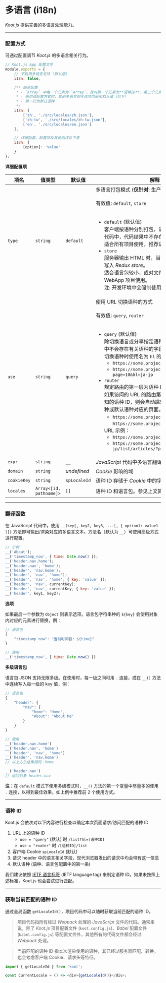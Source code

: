 # 多语言 (i18n)

_Koot.js_ 提供完善的多语言处理能力。

---

### 配置方式

可通过配置调节 _Koot.js_ 的多语言相关行为。

```javascript
// Koot.js App 配置文件
module.exports = {
    // 不启用多语言支持 (默认值)
    i18n: false,

    /** 简易配置
     * - `Array` 中每一个元素为 `Array`，其内第一个元素为**语种ID**，第二个元素为**语言包文件路径**
     * - 采用该配置方式时，其他多语言相关选项均采用默认值（见下）
     * - 第一行为默认语种
     */
    i18n: [
        ['zh', './src/locales/zh.json'],
        ['zh-tw', './src/locales/zh-tw.json'],
        ['en', './src/locales/en.json']
    ],

    // 详细配置。配置项及其说明详见下表
    i18n: {
        [option]: 'value'
    }
};
```

**详细配置项**

| 项名        | 值类型                  | 默认值       | 解释                                                                                                                                                                                                                                                                                                                                                                                                                                                                                                                                                                                                                                                                                                   |
| ----------- | ----------------------- | ------------ | ------------------------------------------------------------------------------------------------------------------------------------------------------------------------------------------------------------------------------------------------------------------------------------------------------------------------------------------------------------------------------------------------------------------------------------------------------------------------------------------------------------------------------------------------------------------------------------------------------------------------------------------------------------------------------------------------------ |
| `type`      | `string`                | `default`    | 多语言打包模式 (**仅针对**: 生产环境)<br><br>有效值: `default`, `store`<br><br><ul><li>`default` (默认值)<br>客户端按语种分别打包，语言包内容会直接打入到代码中，代码结果中不存在“语言包对象”。<br>适合所有项目使用，推荐语言包较大的项目使用。<li>`store`<br>服务器输出 HTML 时，当前语种的语言包对象会写入 _Redux store_。<br>适合语言包较小，或对文件/请求体积不敏感的 WebApp 项目使用。<br>注: 开发环境中会强制使用这一模式。</ul>                                                                                                                                                                                                                                                                 |
| `use`       | `string`                | `query`      | 使用 URL 切换语种的方式<br><br>有效值: `query`, `router`<br><br><ul><li>`query` (默认值)<br>除切换语言或分享指定语种链接等情况外，URL 中不会存在有关语种的字段。<br>切换语种时使用名为 `hl` 的 URL 参数，如：<ul><li>`https://some.project.com/?hl=zh-cn`<li>`https://some.project.com/list/articles/?page=10&hl=ja-jp`</ul><li>`router`<br>规定路由的第一层为语种 ID。<br>如果访问的 URL 的路由第一层不是项目设定的已知的语种 ID，则会自动跳转到最近一次访问的语种或默认语种对应的页面。<ul><li>`https://some.project.com/` 自动跳转到 `https://some.project.com/zh-cn/`</ul>URL 示例：<ul><li>`https://some.project.com/zh-cn/`<li>`https://some.project.com/ja-jp/list/articles/?page=10`</ul></ul> |
| `expr`      | `string`                | `__`         | _JavaScript_ 代码中多语言翻译方法名                                                                                                                                                                                                                                                                                                                                                                                                                                                                                                                                                                                                                                                                    |
| `domain`    | `string`                | _undefined_  | _Cookie_ 影响的域                                                                                                                                                                                                                                                                                                                                                                                                                                                                                                                                                                                                                                                                                      |
| `cookieKey` | `string`                | `spLocaleId` | 语种 ID 存储于 _Cookie_ 中的字段名                                                                                                                                                                                                                                                                                                                                                                                                                                                                                                                                                                                                                                                                     |
| `locales`   | `Array<[id, pathname]>` | `[]`         | 语种 ID 和语言包。参见上文简易配置                                                                                                                                                                                                                                                                                                                                                                                                                                                                                                                                                                                                                                                                     |

---

### 翻译函数

在 JavaScript 代码中，使用 `__(key[, key2, key3, ...[, { option1: value1 }])` 方法即可输出/渲染对应的多语言文本。方法名（默认为 `__`）可使用高级方式进行配置。

```javascript
// 示例
__('About');
__('timestamp_now', { time: Date.now() });
__('header.nav.home');
__('header.nav', 'home');
__('header', 'nav.home');
__('header', 'nav', 'home');
__('header', 'nav', 'home', { key: 'value' });
__('header', 'nav', currentKey);
__('header', 'nav', currentKey, { key: 'value' });
__('header', key1, key2);
```

**选项**

如果最后一个参数为 `Object` 则表示选项。语言包字符串种的 `${key}` 会使用对象内对应的元素进行替换，例：

```javascript
// 语言包
{
    "timestamp_now": "当前时间戳: ${time}"
}

// 使用
__('timestamp_now', { time: Date.now() })
```

**多级语言包**

语言包 JSON 支持无限多级。在使用时，每一级之间可用 `.` 连接，或在 `__()` 方法中连续写入每一级的 key 值，例：

```javascript
// 语言包
{
    "header": {
        "nav": {
            "home": "Home",
            "About": "About Me"
        }
    }
}

// 使用
__('header.nav.home')
__('header.nav', 'home')
__('header', 'nav', 'home')
__('header', 'nav.home')
// 以上方法结果相同：Home

__('header.nav')
// 返回对象 header.nav
```

**注**：在 `default` 模式下使用多级模式时，`__()` 方法的第一个变量中尽量多的使用 `.` 连接，以得到最佳效果。如上例中推荐前 2 个使用方式。

---

### 语种 ID

Koot.js 会依次对以下内容进行检查以确定本次页面请求/访问匹配的语种 ID

1. URL 上的语种 ID
    - `use = "query"` (默认) 时 `/list?hl=[语种ID]`
    - `use = "router"` 时 `/[语种ID]/list`
2. 客户端 Cookie `spLocaleId` (默认)
3. 请求 header 中的语言相关字段，现代浏览器发出的请求中均会带有这一信息
4. 默认语种 (语种、语言包配置中的第一条)

我们建议依照 [IETF 语言标签](https://zh.wikipedia.org/wiki/IETF%E8%AA%9E%E8%A8%80%E6%A8%99%E7%B1%A4) (IETF language tag) 来制定语种 ID。如果未按照上述标准，Koot.js 也会尝试进行匹配。

---

### 获取当前匹配的语种 ID

通过全局函数 `getLocaleId()`，项目代码中可以随时获取当前匹配的语种 ID。

> 项目代码指所有经过 _Webpack_ 处理的 _JavaScript_ 文件的代码。通常来说，除了 _Koot.js_ 项目配置文件 (`koot.config.js`)、_Babel_ 配置文件 (`babel.config.js`) 等配置文件外，其他所有的代码文件都会经过 _Webpack_ 处理。

> 当前匹配的语种 ID 指本次渲染使用的语种，其已经过服务器匹配、转换，也会考虑客户端 Cookie、请求头等特征。

```javascript
import { getLocaleId } from 'koot';

const CurrentLocale = () => <div>{getLocaleId()}</div>;
```
